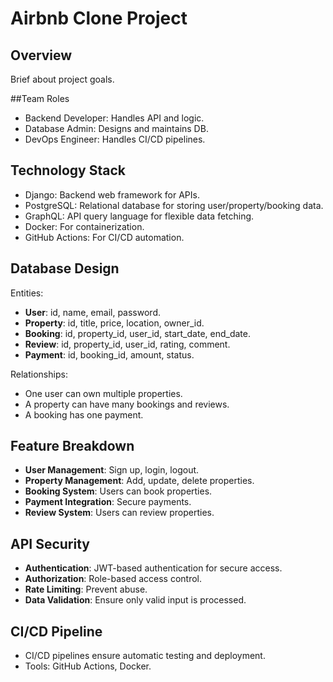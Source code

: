 # Airbnb Clone Project

## Overview
Brief about project goals.

##Team Roles
- Backend Developer: Handles API and logic.
- Database Admin: Designs and maintains DB.
- DevOps Engineer: Handles CI/CD pipelines.

## Technology Stack
- Django: Backend web framework for APIs.
- PostgreSQL: Relational database for storing user/property/booking data.
- GraphQL: API query language for flexible data fetching.
- Docker: For containerization.
- GitHub Actions: For CI/CD automation.

## Database Design
Entities:
- **User**: id, name, email, password.
- **Property**: id, title, price, location, owner_id.
- **Booking**: id, property_id, user_id, start_date, end_date.
- **Review**: id, property_id, user_id, rating, comment.
- **Payment**: id, booking_id, amount, status.

Relationships:
- One user can own multiple properties.
- A property can have many bookings and reviews.
- A booking has one payment.

## Feature Breakdown
- **User Management**: Sign up, login, logout.
- **Property Management**: Add, update, delete properties.
- **Booking System**: Users can book properties.
- **Payment Integration**: Secure payments.
- **Review System**: Users can review properties.

## API Security
- **Authentication**: JWT-based authentication for secure access.
- **Authorization**: Role-based access control.
- **Rate Limiting**: Prevent abuse.
- **Data Validation**: Ensure only valid input is processed.

## CI/CD Pipeline
- CI/CD pipelines ensure automatic testing and deployment.
- Tools: GitHub Actions, Docker.

